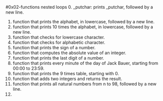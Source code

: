 #0x02-functions nested loops
0. _putchar:  prints _putchar, followed by a new line.
1. function that prints the alphabet, in lowercase, followed by a new line.
2.  function that prints 10 times the alphabet, in lowercase, followed by a new line.
3.  function that checks for lowercase character.
4. function that checks for alphabetic character.
5. function that prints the sign of a number.
6. function that computes the absolute value of an integer.
7.  function that prints the last digit of a number.
8.  function that prints every minute of the day of Jack Bauer, starting from 00:00 to 23:59.
9. function that prints the 9 times table, starting with 0.
10. function that adds two integers and returns the result.
11. function that prints all natural numbers from n to 98, followed by a new line.
12. 
